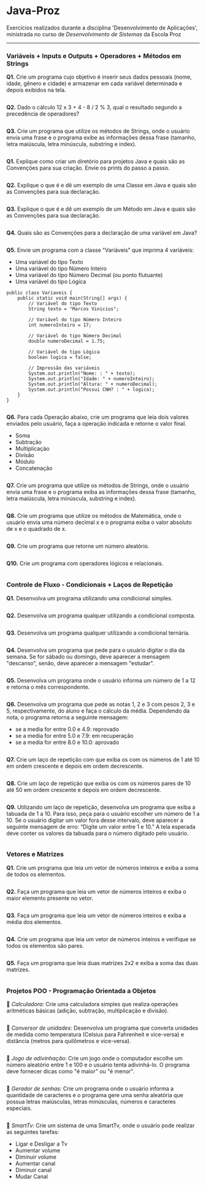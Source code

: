 # Java-Proz
Exercícios realizados durante a disciplina 'Desenvolvimento de Aplicações', ministrada no curso de _Desenvolvimento de Sistemas_ da Escola Proz

<hr>

### **Variáveis + Inputs e Outputs + Operadores + Métodos em Strings**

**Q1.** Crie um programa cujo objetivo é inserir seus dados pessoais (nome, idade, gênero e cidade) e armazenar em cada variável determinada e depois exibidos na tela.
```

```
**Q2.** Dado o cálculo 12 x 3 + 4 - 8 / 2 % 3, qual o resultado segundo a precedência de operadores?
```

```
**Q3.** Crie um programa que utilize os métodos de Strings, onde o usuário envia uma frase e o programa exibe as informações dessa frase (tamanho, letra maiúscula, letra minúscula, substring e index).
```

```
**Q1.** Explique como criar um diretório para projetos Java e quais são as Convenções para sua criação. Envie os prints do passo a passo.
```

```
**Q2.** Explique o que é e dê um exemplo de uma Classe em Java e quais são as Convenções para sua declaração.
```

```
**Q3.** Explique o que é e dê um exemplo de um Método em Java e quais são as Convenções para sua declaração.
```

```
**Q4.** Quais são as Convenções para a declaração de uma variável em Java?
```

```
**Q5.** Envie um programa com a classe "Variáveis" que imprima 4 variáveis:
* Uma variável do tipo Texto
* Uma variável do tipo Número Inteiro
* Uma variável do tipo Número Decimal (ou ponto flutuante)
* Uma variável do tipo Lógica
```
public class Variaveis {
    public static void main(String[] args) {
        // Variável do tipo Texto
        String texto = "Marcos Vinicius";

        // Variável do tipo Número Inteiro
        int numeroInteiro = 17;

        // Variável do tipo Número Decimal
        double numeroDecimal = 1.75;

        // Variável do tipo Lógica
        boolean logica = false;

        // Impressão das variáveis
        System.out.println("Nome: : " + texto);
        System.out.println("Idade: " + numeroInteiro);
        System.out.println("Altura: " + numeroDecimal);
        System.out.println("Possui CNH? : " + logica);
    }
}


```
**Q6.** Para cada Operação abaixo, crie um programa que leia dois valores enviados pelo usuário, faça a operação indicada e retorne o valor final.
* Soma
* Subtração
* Multiplicação
* Divisão
* Módulo
* Concatenação
```

```
**Q7.** Crie um programa que utilize os métodos de Strings, onde o usuário envia uma frase e o programa exiba as informações dessa frase (tamanho, letra maiúscula, letra minúscula, substring e index).
```

```
**Q8.** Crie um programa que utilize os métodos de Matemática, onde o usuário envia uma número decimal x e o programa exiba o valor absoluto de x e o quadrado  de x.
```

```
**Q9.** Crie um programa que retorne um número aleatório.
```

```
**Q10.** Crie um programa com operadores lógicos e relacionais.
```

```

### **Controle de Fluxo - Condicionais + Laços de Repetição**

**Q1.** Desenvolva um programa utilizando uma condicional simples.
```

```
**Q2.** Desenvolva um programa qualquer utilizando a condicional composta.
```

```
**Q3.** Desenvolva um programa qualquer utilizando a condicional ternária.
```

```
**Q4.** Desenvolva um programa que pede para o usuário digitar o dia da semana. Se for sábado ou domingo, deve aparecer a mensagem "descanso", senão, deve aparecer a mensagem "estudar".
```

```
**Q5.** Desenvolva um programa onde o usuário informa um número de 1 a 12 e retorna o mês correspondente.
```

```
**Q6.** Desenvolva um programa que pede as notas 1, 2 e 3 com pesos 2, 3 e 5, respectivamente, do aluno e faça o cálculo da média. Dependendo da nota, o programa retorna a seguinte mensagem:
* se a media for entre 0.0 e 4.9: reprovado
* se a media for entre 5.0 e 7.9: em recuperação
* se a media for entre 8.0 e 10.0: aprovado
```

```
**Q7.** Crie um laço de repetição com que exiba os com os números de 1 até 10 em ordem crescente e depois em ordem decrescente.
```

```
**Q8.** Crie um laço de repetição que exiba os com os números pares de 10 até 50 em ordem crescente e depois em ordem decrescente.
```

```
**Q9.** Utilizando um laço de repetição, desenvolva um programa que exiba a tabuada de 1 a 10. Para isso, peça para o usuário escolher um número de 1 a 10. Se o usuário digitar um valor fora desse intervalo, deve aparecer a seguinte mensagem de erro: “Digite um valor entre 1 e 10.” A tela esperada deve conter os valores da tabuada para o número digitado pelo usuário.
```

```

### **Vetores e Matrizes**

**Q1.** Crie um programa que leia um vetor de números inteiros e exiba a soma de todos os elementos.
```

```
**Q2.** Faça um programa que leia um vetor de números inteiros e exiba o maior elemento presente no vetor.
```

```
**Q3.** Faça um programa que leia um vetor de números inteiros e exiba a média dos elementos.
```

```
**Q4.** Crie um programa que leia um vetor de números inteiros e verifique se todos os elementos são pares.
```

```
**Q5.** Faça um programa que leia duas matrizes 2x2 e exiba a soma das duas matrizes.
```

```

### **Projetos POO - Programação Orientada a Objetos**

:brain: _Calculadora:_ Crie uma calculadora simples que realiza operações aritméticas básicas (adição, subtração, multiplicação e divisão).
```

```
:brain: _Conversor de unidades:_ Desenvolva um programa que converta unidades de medida como temperatura (Celsius para Fahrenheit e vice-versa) e distância (metros para quilômetros e vice-versa).
```

```
:brain: _Jogo de adivinhação:_ Crie um jogo onde o computador escolhe um número aleatório entre 1 e 100 e o usuário tenta adivinhá-lo. O programa deve fornecer dicas como "é maior" ou "é menor".
```

```
:brain: _Gerador de senhas:_ Crie um programa onde o usuário informa a quantidade de caracteres e o programa gere uma senha aleatória que possua letras maiúsculas, letras minúsculas, números e caracteres especiais.
```

```
:brain: _SmartTv:_ Crie um sistema de uma SmartTv, onde o usuário pode realizar as seguintes tarefas:
* Ligar e Desligar a Tv
* Aumentar volume
* Diminuir volume
* Aumentar canal
* Diminuir canal
* Mudar Canal
```

```

